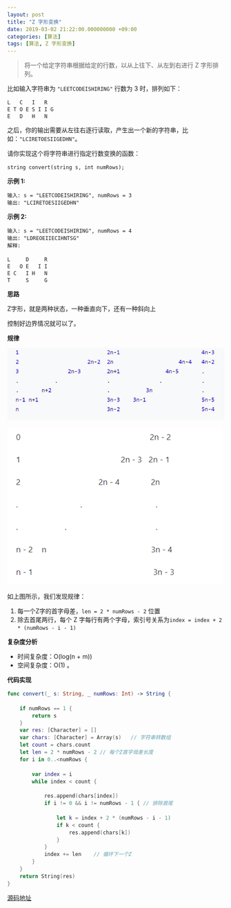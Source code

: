 ```yaml
---
layout: post
title: "Z 字形变换"
date: 2019-03-02 21:22:00.000000000 +09:00
categories: [算法]
tags: [算法, Z 字形变换]
---
```


> 将一个给定字符串根据给定的行数，以从上往下、从左到右进行 Z 字形排列。

比如输入字符串为 `"LEETCODEISHIRING"` 行数为 3 时，排列如下：

```
L   C   I   R
E T O E S I I G
E   D   H   N
```

之后，你的输出需要从左往右逐行读取，产生出一个新的字符串，比如：`"LCIRETOESIIGEDHN"`。

请你实现这个将字符串进行指定行数变换的函数：

```
string convert(string s, int numRows);
```

**示例 1:**

```
输入: s = "LEETCODEISHIRING", numRows = 3
输出: "LCIRETOESIIGEDHN"
```

**示例 2:**

```
输入: s = "LEETCODEISHIRING", numRows = 4
输出: "LDREOEIIECIHNTSG"
解释:

L     D     R
E   O E   I I
E C   I H   N
T     S     G
```

**思路**

Z字形，就是两种状态，一种垂直向下，还有一种斜向上

控制好边界情况就可以了。

**规律**

![](/assets/images/al-ZigCovert-01.png)

![](/assets/images/al-ZigCovert-02.png)

如上图所示，我们发现规律：

1. 每一个Z字的首字母差，`len = 2 * numRows - 2` 位置
2. 除去首尾两行，每个 Z 字每行有两个字母，索引号关系为`index = index + 2 * (numRows - i - 1)`

**复杂度分析**

- 时间复杂度：O(log(n + m))
- 空间复杂度：O(1) 。

**代码实现**

```swift
func convert(_ s: String, _ numRows: Int) -> String {
        
    if numRows == 1 {
        return s
    }
    var res: [Character] = []
    var chars: [Character] = Array(s)	// 字符串转数组
    let count = chars.count
    let len = 2 * numRows - 2 // 每个Z首字母差长度
    for i in 0..<numRows {

        var index = i
        while index < count {

            res.append(chars[index])
            if i != 0 && i != numRows - 1 { // 排除首尾

                let k = index + 2 * (numRows - i - 1)
                if k < count {
                    res.append(chars[k])
                }
            }
            index += len    // 循环下一个Z
        }
    }
    return String(res)
}
```

[源码地址](https://github.com/Jovins/Algorithm)